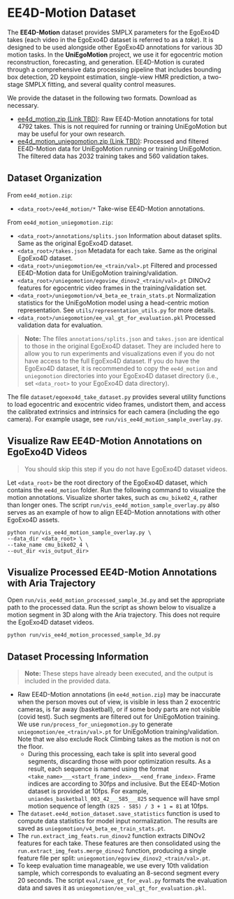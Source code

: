 # EE4D-Motion Dataset

The **EE4D-Motion** dataset provides SMPLX parameters for the EgoExo4D takes (each video in the EgoExo4D dataset is referred to as a *take*). It is designed to be used alongside other EgoExo4D annotations for various 3D motion tasks. In the **UniEgoMotion** project, we use it for egocentric motion reconstruction, forecasting, and generation. EE4D-Motion is curated through a comprehensive data processing pipeline that includes bounding box detection, 2D keypoint estimation, single-view HMR prediction, a two-stage SMPLX fitting, and several quality control measures.

We provide the dataset in the following two formats. Download as necessary.
- [ee4d_motion.zip (Link TBD)](): Raw EE4D-Motion annotations for total 4792 takes. This is not required for running or training UniEgoMotion but may be useful for your own research.
- [ee4d_motion_uniegomotion.zip (Link TBD)](): Processed and filtered EE4D-Motion data for UniEgoMotion running or training UniEgoMotion. The filtered data has 2032 training takes and 560 validation takes.

## Dataset Organization

From `ee4d_motion.zip`:
- `<data_root>/ee4d_motion/*` Take-wise EE4D-Motion annotations.

From `ee4d_motion_uniegomotion.zip`:
- `<data_root>/annotations/splits.json` Information about dataset splits. Same as the original EgoExo4D dataset.
- `<data_root>/takes.json` Metadata for each take. Same as the original EgoExo4D dataset.
- `<data_root>/uniegomotion/ee_<train/val>.pt` Filtered and processed EE4D-Motion data for UniEgoMotion training/validation.
- `<data_root>/uniegomotion/egoview_dinov2_<train/val>.pt` DINOv2 features for egocentric video frames in the training/validation set.
- `<data_root>/uniegomotion/v4_beta_ee_train_stats.pt` Normalization statistics for the UniEgoMotion model using a head-centric motion representation. See `utils/representation_utils.py` for more details.
- `<data_root>/uniegomotion/ee_val_gt_for_evaluation.pkl` Processed validation data for evaluation.

> **Note:** The files `annotations/splits.json` and `takes.json` are identical to those in the original EgoExo4D dataset. They are included here to allow you to run experiments and visualizations even if you do not have access to the full EgoExo4D dataset. If you do have the EgoExo4D dataset, it is recommended to copy the `ee4d_motion` and `uniegomotion` directories into your EgoExo4D dataset directory (i.e., set `<data_root>` to your EgoExo4D data directory).

The file `dataset/egoexo4d_take_dataset.py` provides several utility functions to load egocentric and exocentric video frames, undistort them, and access the calibrated extrinsics and intrinsics for each camera (including the ego camera). For example usage, see `run/vis_ee4d_motion_sample_overlay.py`.

## Visualize Raw EE4D-Motion Annotations on EgoExo4D Videos

> You should skip this step if you do not have EgoExo4D dataset videos.

Let `<data_root>` be the root directory of the EgoExo4D dataset, which contains the `ee4d_motion` folder. Run the following command to visualize the motion annotations. Visualize shorter takes, such as `cmu_bike02_4`, rather than longer ones. The script `run/vis_ee4d_motion_sample_overlay.py` also serves as an example of how to align EE4D-Motion annotations with other EgoExo4D assets.
```
python run/vis_ee4d_motion_sample_overlay.py \
--data_dir <data_root> \
--take_name cmu_bike02_4 \
--out_dir <vis_output_dir>
```

## Visualize Processed EE4D-Motion Annotations with Aria Trajectory

Open `run/vis_ee4d_motion_processed_sample_3d.py` and set the appropriate path to the processed data. Run the script as shown below to visualize a motion segment in 3D along with the Aria trajectory. This does not require the EgoExo4D dataset videos.
```
python run/vis_ee4d_motion_processed_sample_3d.py
```


## Dataset Processing Information

> **Note:** These steps have already been executed, and the output is included in the provided data.

- Raw EE4D-Motion annotations (in `ee4d_motion.zip`) may be inaccurate when the person moves out of view, is visible in less than 2 exocentric cameras, is far away (basketball), or if some body parts are not visible (covid test). Such segments are filtered out for UniEgoMotion training. We use `run/process_for_uniegomotion.py` to generate `uniegomotion/ee_<train/val>.pt` for UniEgoMotion training/validation. Note that we also exclude Rock Climbing takes as the motion is not on the floor.
    - During this processing, each take is split into several good segments, discarding those with poor optimization results. As a result, each sequence is named using the format `<take_name>___<start_frame_index>___<end_frame_index>`. Frame indices are according to 30fps and inclusive. But the EE4D-Motion dataset is provided at 10fps. For example, `uniandes_basketball_003_42___585___825` sequence will have smpl motion sequence of length `(825 - 585) / 3 + 1 = 81` at 10fps.
- The `dataset.ee4d_motion_dataset.save_statistics` function is used to compute data statistics for model input normalization. The results are saved as `uniegomotion/v4_beta_ee_train_stats.pt`.
- The `run.extract_img_feats.run_dinov2` function extracts DINOv2 features for each take. These features are then consolidated using the `run.extract_img_feats.merge_dinov2` function, producing a single feature file per split: `uniegomotion/egoview_dinov2_<train/val>.pt`.
- To keep evaluation time manageable, we use every 10th validation sample, which corresponds to evaluating an 8-second segment every 20 seconds. The script `eval/save_gt_for_eval.py` formats the evaluation data and saves it as `uniegomotion/ee_val_gt_for_evaluation.pkl`.
